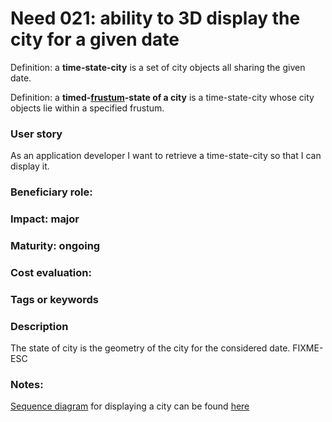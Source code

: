 # Need 021: ability to 3D display the city for a given date 

Definition: a **time-state-city** is a set of city objects all sharing the given date.

Definition: a **timed-[frustum](https://en.wikipedia.org/wiki/Frustum)-state of a city** 
is a time-state-city whose city objects lie within a specified frustum.

### User story
As an application developer I want to retrieve a time-state-city so that I can display it.

### Beneficiary role:

### Impact: major

### Maturity: ongoing

### Cost evaluation:

### Tags or keywords

### Description
The state of city is the geometry of the city for the considered date.
FIXME-ESC

### Notes:
[Sequence diagram](https://en.wikipedia.org/wiki/Sequence_diagram) for displaying a city can be found [here](https://github.com/MEPP-team/RICT/blob/master/Doc/Devel/Architecture/Application.md#sequence-diagram-describing-the-workflow-when-displaying-a-city-using-our-application-without-temporality)
 
